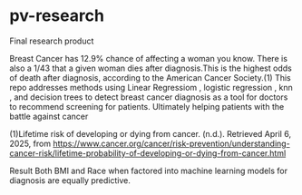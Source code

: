 # pv-research
Final research product

Breast Cancer has 12.9% chance of affecting a woman
 you know. There is also a 1/43 
that a given woman dies
 after diagnosis.This is the highest odds of death
 after diagnosis, according to the American Cancer
Society.(1) This repo addresses methods using Linear Regressiom
, logistic regression , knn , and decision trees
 to detect breast cancer diagnosis as a tool for
 doctors to recommend screening for patients. Ultimately
 helping patients with the battle against cancer


 (1)Lifetime risk of developing or dying from cancer. (n.d.). Retrieved April 6, 2025,
 from https://www.cancer.org/cancer/risk-prevention/understanding-cancer-risk/lifetime-probability-of-developing-or-dying-from-cancer.html


 Result 
 Both BMI and Race when factored into machine learning models for diagnosis are 
 equally predictive.

